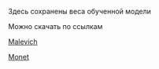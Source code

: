 Здесь сохранены веса обученной модели

Можно скачать по ссылкам 

[Malevich](https://drive.google.com/file/d/11yCKZPq8m7DSqYI4CqgrSPILB8hKnizE/view?usp=share_link)

[Monet](https://drive.google.com/file/d/1vidu5XTOFlKyQIKMJAmXnCN9ZLKR6Ano/view?usp=share_link)
